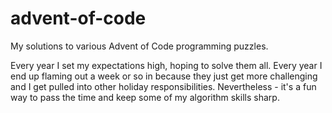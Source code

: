 # advent-of-code

My solutions to various Advent of Code programming puzzles. 

Every year I set my expectations high,
hoping to solve them all. 
Every year I end up flaming out a week or so in
because they just get more challenging
and I get pulled into other holiday responsibilities.
Nevertheless - it's a fun way to pass the time 
and keep some of my algorithm skills sharp.